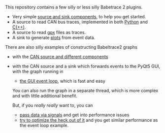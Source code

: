 This repository contains a few silly or less silly Babetrace 2 plugins.

 * Very simple
   [source and sink components](/my-first-components),
   to help you get started.
 * A source to read CAN bus traces, implemented in both
   [Python](/can/python/bt_plugin_can.py)
   and
   [C(++)](/can/c/).
 * A source to read
   [gpx](/gpx/)
   files as traces.
 * A sink to generate
   [plots](/plot/)
   from event data.

There are also silly examples of constructing Babeltrace2 graphs
 * with the [CAN source and different components](/can/python/can_graph.py)
 * with the CAN source and a sink which forwards events to the PyQt5 GUI, with the graph running in
    * [the GUI event loop](/can/python/can_graph_gui_threaded_simple.py), which is fast and easy
   
   You can also run the graph in a separate thread, which is more complex and with little additional benefit.
   
   But, if you _really really_ want to, you can
    * [pass data via signals](/can/python/can_graph_gui_threaded_simple.py) and get into performance issues
    * [try to optimize the heck out of it](/can/python/can_graph_gui_threaded_responsive.py)
    and you get similar performance as the event loop example.